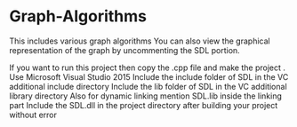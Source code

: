 # Graph-Algorithms
This includes various graph algorithms
You can also view the graphical representation of the graph by uncommenting the SDL 
portion.

If you want to run this project then copy the .cpp file and make the project .
Use Microsoft Visual Studio 2015 
Include the include folder of SDL in the VC additional include directory 
Include the lib folder of SDL in the VC additional library directory
Also for dynamic linking mention SDL.lib inside the linking part
Include the SDL.dll in the project directory after building your project without error
